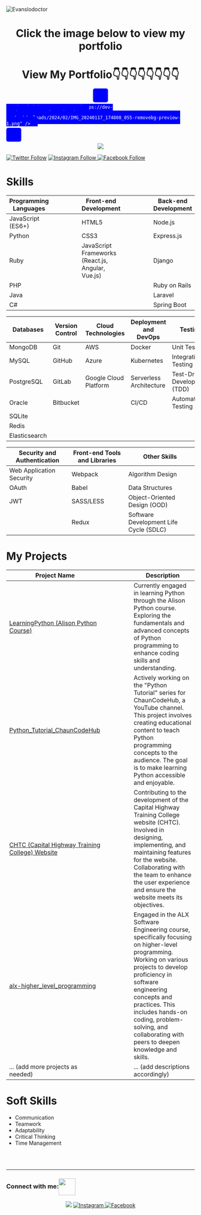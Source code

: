 <p align="left">
  <img src="https://komarev.com/ghpvc/?username=Evanslodoctor&label=Profile%20views&color=0e75b6&style=flat" alt="Evanslodoctor" />
</p>

<h1 align="center"> Click the image below to view my portfolio</h1>
<h1 align="center"> View My Portfolio👇👇👇👇👇👇👇👇</h1>

<p align="center">
  <a href="https://dev-prodevevans.pantheonsite.io/" target="_blank" rel="noopener noreferrer" style="background-color: blue; color: white; padding: 10px 20px; border-radius: 5px; text-decoration: none;">
  
    <img height="150px" src="https://dev-prodevevans.pantheonsite.io/wp-content/uploads/2024/02/IMG_20240117_174808_055-removebg-preview-1.png" />
  </a>
</p>

<p align="center">
  <img src="https://readme-typing-svg.herokuapp.com?font=Satisfy&color=8DBCCC&size=40&center=true&vCenter=true&width=900&height=70&lines=Hi%2C+I'm+Evans+Chaun;I+am+dedicated,+hardworking,+always+striving+for+excellence;Full+Stack+Developer;I+have+a+deep+passion+for+what+I+do+and...;...approach+every+task+with+enthusiasm;I+can+be+trusted+to+consistently+deliver+high-quality+results;I+quickly+adapt+to+new+environments+and...;...technologies,+embracing+change+with+ease;Where+there+is+Code%2C+There+is+Life;I+believe%2C+It's+never+over+till+it's+over." />
</p>

<p align="left">
  <a href="https://twitter.com/evanslodoctor" target="_blank"><img src="https://img.shields.io/twitter/follow/evanslodoctor?logo=twitter&style=for-the-badge" alt="Twitter Follow" /></a>
  <a href="https://www.instagram.com/evanslodoctor" target="_blank" rel="noopener noreferrer">
    <img src="https://img.shields.io/badge/Follow%20@%20evanslodoctor-%23E4405F.svg?style=for-the-badge&logo=instagram&logoColor=white" alt="Instagram Follow">
  </a>
  <a href="https://www.facebook.com/evans.chaun.9/" target="_blank" rel="noopener noreferrer">
    <img src="https://img.shields.io/badge/Follow%20@%20evanslodoctor-%231877F2.svg?style=for-the-badge&logo=facebook&logoColor=white" alt="Facebook Follow">
  </a>
</p>




# Skills

| **Programming Languages**                | &nbsp;&nbsp;&nbsp;&nbsp;&nbsp;&nbsp;&nbsp;&nbsp;&nbsp;&nbsp;&nbsp;&nbsp;&nbsp; | **Front-end Development**               | &nbsp;&nbsp;&nbsp;&nbsp;&nbsp;&nbsp;&nbsp;&nbsp;&nbsp;&nbsp;&nbsp;&nbsp;&nbsp; | **Back-end Development**                 |
| ---------------------------------------- | ---------------------------------------- | ---------------------------------------- | ---------------------------------------- | ---------------------------------------- |
| JavaScript (ES6+)                        | &nbsp;                                   | HTML5                                    | &nbsp;                                   | Node.js                                  |
| Python                                   | &nbsp;                                   | CSS3                                     | &nbsp;                                   | Express.js                               |
| Ruby                                     | &nbsp;                                   | JavaScript Frameworks (React.js, Angular, Vue.js) | &nbsp;                          | Django                                   |
| PHP                                      | &nbsp;                                   |                                          | &nbsp;                                   | Ruby on Rails                            |
| Java                                     | &nbsp;                                   |                                          | &nbsp;                                   | Laravel                                  |
| C#                                       | &nbsp;                                   |                                          | &nbsp;                                   | Spring Boot                              |

| **Databases**                            | **Version Control**                     | **Cloud Technologies**                  | **Deployment and DevOps**                | **Testing**                              |
| ---------------------------------------- | ---------------------------------------- | ---------------------------------------- | ---------------------------------------- | ---------------------------------------- |
| MongoDB                                  | Git                                      | AWS                                      | Docker                                   | Unit Testing                             |
| MySQL                                    | GitHub                                   | Azure                                    | Kubernetes                               | Integration Testing                      |
| PostgreSQL                               | GitLab                                   | Google Cloud Platform                    | Serverless Architecture                  | Test-Driven Development (TDD)             |
| Oracle                                   | Bitbucket                               |                                          | CI/CD                                    | Automated Testing                         |
| SQLite                                   |                                          |                                          |                                          |                                      |
| Redis                                    |                                          |                                          |                                          |                                      |
| Elasticsearch                            |                                          |                                          |                                          |                                      |

| **Security and Authentication**         | **Front-end Tools and Libraries**        | **Other Skills**                         |
| ---------------------------------------- | ---------------------------------------- | ---------------------------------------- |
| Web Application Security               | Webpack                                  | Algorithm Design                         |
| OAuth                                  | Babel                                    | Data Structures                          |
| JWT                                    | SASS/LESS                                | Object-Oriented Design (OOD)             |
|                                        | Redux                                    | Software Development Life Cycle (SDLC)   |

# My Projects

| **Project Name**                         | &nbsp;&nbsp;&nbsp;&nbsp;&nbsp;&nbsp;&nbsp;&nbsp;&nbsp;&nbsp;&nbsp;&nbsp;&nbsp; | **Description**                           |
| ---------------------------------------- | ---------------------------------------- | ---------------------------------------- |
| [LearningPython (Alison Python Course)](https://github.com/Evanslodoctor/LearningPython)           | &nbsp;                                   | Currently engaged in learning Python through the Alison Python course. Exploring the fundamentals and advanced concepts of Python programming to enhance coding skills and understanding.                 |
| [Python_Tutorial_ChaunCodeHub](https://github.com/Evanslodoctor/Python_Tutorial_ChaunCodeHub)           | &nbsp;                                   | Actively working on the "Python Tutorial" series for ChaunCodeHub, a YouTube channel. This project involves creating educational content to teach Python programming concepts to the audience. The goal is to make learning Python accessible and enjoyable.                 |
| [CHTC (Capital Highway Training College) Website](https://github.com/Evanslodoctor/CHTC)           | &nbsp;                                   | Contributing to the development of the Capital Highway Training College website (CHTC). Involved in designing, implementing, and maintaining features for the website. Collaborating with the team to enhance the user experience and ensure the website meets its objectives.                 |
| [alx-higher_level_programming](https://github.com/Evanslodoctor/alx-higher_level_programming)           | &nbsp;                                   | Engaged in the ALX Software Engineering course, specifically focusing on higher-level programming. Working on various projects to develop proficiency in software engineering concepts and practices. This includes hands-on coding, problem-solving, and collaborating with peers to deepen knowledge and skills.                 |
| ... (add more projects as needed)        | &nbsp;                                   | ... (add descriptions accordingly)       |

# Soft Skills

- Communication
- Teamwork
- Adaptability
- Critical Thinking
- Time Management



<!-- Add more projects as needed -->


<br>
<br>
<hr>

<h3 align="left">Connect with me:<img align="center" src="https://github.com/CyberBoyAyush/CyberBoyAyush/raw/master/gifs/Handshake.gif" height="45px" style="max-width:100%;"></h3>
<p align="center">
  <a href="https://www.linkedin.com/in/lodoctor/" target="_blank" rel="noopener noreferrer">
    <img src="https://camo.githubusercontent.com/0ff78512f45d498526f436fb6bb7c8cc39c7a2a8a3eef8b13df9553c34b3b5e3/68747470733a2f2f696d672e69636f6e73382e636f6d2f636c6f7564732f39302f3461393065322f6c696e6b6564696e2e706e67" data-canonical-src="https://img.icons8.com/clouds/90/4a90e2/linkedin.png" style="max-width:100%;"></a>

<a href="https://www.instagram.com/evanslodoctor" target="_blank" rel="noopener noreferrer">
    <img src="https://img.icons8.com/color/48/000000/instagram-new.png" alt="Instagram" style="max-width:100%;">
  </a>
  <a href="https://www.facebook.com/evans.chaun.9/" target="_blank" rel="noopener noreferrer">
    <img src="https://img.icons8.com/color/48/000000/facebook.png" alt="Facebook" style="max-width:100%;">
  </a>
</p>
